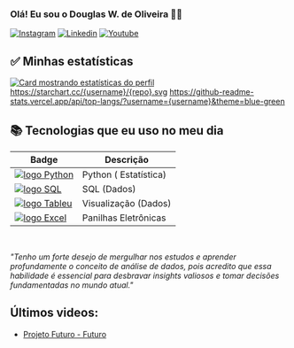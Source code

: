 ### Olá! Eu sou o Douglas W. de Oliveira 👋🏼

[![Instagram](https://img.shields.io/badge/Instagram-E4405F?style=for-the-badge&logo=instagram&logoColor=white)](https://www.instagram.com/douglaswesley_oliveira/)
[![Linkedin](https://img.shields.io/badge/LinkedIn-0077B5?style=for-the-badge&logo=linkedin&logoColor=white)](https://www.linkedin.com/in/douglas-w-a-d-5568991bb/)
[![Youtube](https://img.shields.io/badge/YouTube-FF0000?style=for-the-badge&logo=youtube&logoColor=white)]()

## :white_check_mark: Minhas estatísticas ##

[![Card mostrando estatísticas do perfil](https://github-profile-summary-cards.vercel.app/api/cards/profile-details?username=DouglaswOliveira&theme=solarized_dark)](#)
https://starchart.cc/{username}/{repo}.svg
https://github-readme-stats.vercel.app/api/top-langs/?username={username}&theme=blue-green


## :books: Tecnologias que eu uso no meu dia ##
| Badge | Descrição |
| --- | --- |
| [![logo Python](https://img.shields.io/badge/Python-3776AB?style=for-the-badge&logo=python&logoColor=white)](#) | Python ( Estatística) |
| [![logo SQL](https://img.shields.io/badge/MySQL-005C84?style=for-the-badge&logo=mysql&logoColor=white)](#) | SQL (Dados) |
| [![logo Tableu](https://img.shields.io/badge/Tableau-E97627?style=for-the-badge&logo=Tableau&logoColor=white)](#) | Visualização (Dados) |
| [![logo Excel](https://img.shields.io/badge/Microsoft_Excel-217346?style=for-the-badge&logo=microsoft-excel&logoColor=white)](#) | Panilhas Eletrônicas |




<!--https://dev.to/envoy_/150-badges-for-github-pnk#analytics-->
         
          
</div><br/>

_"Tenho um forte desejo de mergulhar nos estudos e aprender profundamente o conceito de análise de dados, pois acredito que essa habilidade é essencial para desbravar insights valiosos e tomar decisões fundamentadas no mundo atual."_


<!--![Top Langs](https://github-readme-stats.vercel.app/api/top-langs/?username=DouglaswOliveira&layout=compact)-->

## Últimos videos:
- [Projeto Futuro - Futuro](https://www.youtube.com)

